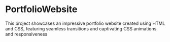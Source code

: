 # PortfolioWebsite
This project showcases an impressive portfolio website created using HTML and CSS, featuring seamless transitions and captivating CSS animations and responsiveness
